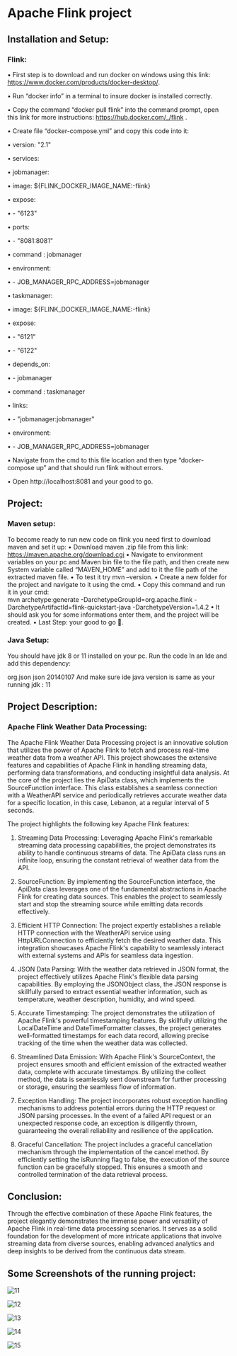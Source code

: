 # Apache Flink project 


## Installation and Setup:
### Flink:

•	First step is to download and run docker on windows using this link: https://www.docker.com/products/docker-desktop/.

•	Run “docker info” in a terminal to insure docker is installed correctly.

•	Copy the command “docker pull flink” into the command prompt, open this link for more instructions: https://hub.docker.com/_/flink .

•	Create file “docker-compose.yml” and copy this code into it:

•	version: "2.1"

•	services:

•	  jobmanager:

•	    image: ${FLINK_DOCKER_IMAGE_NAME:-flink}

•	    expose:

•	      - "6123"

•	    ports:

•	      - "8081:8081"

•	    command : jobmanager

•	    environment:

•	    - JOB_MANAGER_RPC_ADDRESS=jobmanager	

•	  taskmanager:

•	    image: ${FLINK_DOCKER_IMAGE_NAME:-flink}

•	    expose:

•	      - "6121"

•	      - "6122"

•	    depends_on:

•	      - jobmanager

•	    command : taskmanager

•	    links:

•	      - "jobmanager:jobmanager"

•	    environment:

•	      - JOB_MANAGER_RPC_ADDRESS=jobmanager

•	Navigate from the cmd to this file location and then type “docker-compose up” and that should run flink without errors.

•	Open http://localhost:8081 and your good to go.

## Project:

### Maven setup:

To become ready to run new code on flink you need first to download maven and set it up:
•	Download maven  .zip file from this link: https://maven.apache.org/download.cgi
•	Navigate to environment variables on your pc and Maven bin file to the file path, and then create new System variable called “MAVEN_HOME” and add to it the file path of the extracted maven file.
•	To test it try mvn –version.
•	Create a new folder for the project and navigate to it using the cmd.
•	Copy this command and run it in your cmd:  
mvn archetype:generate     -DarchetypeGroupId=org.apache.flink   -DarchetypeArtifactId=flink-quickstart-java -DarchetypeVersion=1.4.2
•	It should ask you for some informations enter them, and the project will be created.
•	Last Step: your good to go .

### Java Setup:

You should have jdk 8 or 11 installed on your pc.
Run the code In an Ide and add this dependency:
<!--//add dependency to create json object-->
<dependency>
   <groupId>org.json</groupId>
   <artifactId>json</artifactId>
   <version>20140107</version>
</dependency>
And make sure ide java version is same as your running jdk :
<java.version>11</java.version>


## Project Description: 
### Apache Flink Weather Data Processing:

The Apache Flink Weather Data Processing project is an innovative solution that utilizes the power of Apache Flink to fetch and process real-time weather data from a weather API. This project showcases the extensive features and capabilities of Apache Flink in handling streaming data, performing data transformations, and conducting insightful data analysis.
At the core of the project lies the ApiData class, which implements the SourceFunction interface. This class establishes a seamless connection with a WeatherAPI service and periodically retrieves accurate weather data for a specific location, in this case, Lebanon, at a regular interval of 5 seconds.

The project highlights the following key Apache Flink features:

1.	Streaming Data Processing: Leveraging Apache Flink's remarkable streaming data processing capabilities, the project demonstrates its ability to handle continuous streams of data. The ApiData class runs an infinite loop, ensuring the constant retrieval of weather data from the API.

2.	SourceFunction: By implementing the SourceFunction interface, the ApiData class leverages one of the fundamental abstractions in Apache Flink for creating data sources. This enables the project to seamlessly start and stop the streaming source while emitting data records effectively.

3.	Efficient HTTP Connection: The project expertly establishes a reliable HTTP connection with the WeatherAPI service using HttpURLConnection to efficiently fetch the desired weather data. This integration showcases Apache Flink's capability to seamlessly interact with external systems and APIs for seamless data ingestion.

4.	JSON Data Parsing: With the weather data retrieved in JSON format, the project effectively utilizes Apache Flink's flexible data parsing capabilities. By employing the JSONObject class, the JSON response is skillfully parsed to extract essential weather information, such as temperature, weather description, humidity, and wind speed.


5.	Accurate Timestamping: The project demonstrates the utilization of Apache Flink's powerful timestamping features. By skillfully utilizing the LocalDateTime and DateTimeFormatter classes, the project generates well-formatted timestamps for each data record, allowing precise tracking of the time when the weather data was collected.


6.	Streamlined Data Emission: With Apache Flink's SourceContext, the project ensures smooth and efficient emission of the extracted weather data, complete with accurate timestamps. By utilizing the collect method, the data is seamlessly sent downstream for further processing or storage, ensuring the seamless flow of information.

7.	Exception Handling: The project incorporates robust exception handling mechanisms to address potential errors during the HTTP request or JSON parsing processes. In the event of a failed API request or an unexpected response code, an exception is diligently thrown, guaranteeing the overall reliability and resilience of the application.

8.	Graceful Cancellation: The project includes a graceful cancellation mechanism through the implementation of the cancel method. By efficiently setting the isRunning flag to false, the execution of the source function can be gracefully stopped. This ensures a smooth and controlled termination of the data retrieval process.

## Conclusion:

Through the effective combination of these Apache Flink features, the project elegantly demonstrates the immense power and versatility of Apache Flink in real-time data processing scenarios. It serves as a solid foundation for the development of more intricate applications that involve streaming data from diverse sources, enabling advanced analytics and deep insights to be derived from the continuous data stream.


## Some Screenshots of the running project:

![11](https://github.com/josephib1/Apache-Flink/assets/105210115/b2420fb2-46ca-485a-b74e-304a03202abf)

![12](https://github.com/josephib1/Apache-Flink/assets/105210115/3d3b2803-f3b4-46bd-aa6b-ba77e492a6fa)

![13](https://github.com/josephib1/Apache-Flink/assets/105210115/5d2e0fed-ce20-49d6-be6f-de6c18dbcb38)

![14](https://github.com/josephib1/Apache-Flink/assets/105210115/728fc7e9-ca80-41df-b498-89ba9b2c5c8a)

![15](https://github.com/josephib1/Apache-Flink/assets/105210115/498873fa-a0bc-4dfa-9056-35279cf3d4d3)













































































